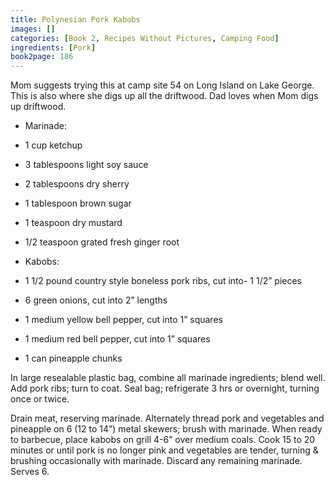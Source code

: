 ```yaml
---
title: Polynesian Pork Kabobs
images: []
categories: [Book 2, Recipes Without Pictures, Camping Food]
ingredients: [Pork]
book2page: 186
---
```


Mom suggests trying this at camp site 54 on Long Island on Lake George. This is also where she digs up all the driftwood. Dad loves when Mom digs up driftwood. 

- Marinade:
- 1 cup ketchup
- 3 tablespoons light soy sauce
- 2 tablespoons dry sherry
- 1 tablespoon brown sugar
- 1 teaspoon dry mustard
- 1/2 teaspoon grated fresh ginger root

- Kabobs:
- 1 1/2 pound country style boneless pork ribs, cut into- 1 1/2” pieces
- 6 green onions, cut into 2” lengths
- 1 medium yellow bell pepper, cut into 1” squares
- 1 medium red bell pepper, cut into 1” squares
- 1 can pineapple chunks

In large resealable plastic bag, combine all marinade ingredients; blend well. Add pork ribs; turn to coat. Seal bag; refrigerate 3 hrs or overnight, turning once or twice. 

Drain meat, reserving marinade. Alternately thread pork and vegetables and pineapple on 6 (12 to 14”) metal skewers; brush with marinade. When ready to barbecue, place kabobs on grill 4-6” over medium coals. Cook 15 to 20 minutes or until pork is no longer pink and vegetables are tender, turning & brushing occasionally with marinade. Discard any remaining marinade. Serves 6.